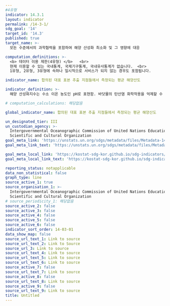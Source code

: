 ```yaml
---
#4유형
indicator: 14.3.1
layout: indicator
permalink: /14-3-1/
sdg_goal: '14'
target_id: '14.3'
published: true
target_name: >-
  모든 수준에서의 과학협력을 포함하여 해양 산성화 최소화 및 그 영향에 대응

computation_definitions: >-
  <b> 데이터 이용 제한(4유형) </b>   <br>
  현재 이용할 수 있는 국내통계, 국제기구통계, 국내유사통계가 없습니다.  <br> 
  1유형, 2유형, 3유형에 속하나 일시적으로 서비스가 되지 않는 경우도 포함됩니다.

indicator_name: 합의된 대표 표본 추출 지점들에서 측정되는 평균 해양산도

indicator_definition: >-
  해양 산성화지수는 수소 이온 농도인 pH로 표현함. 바닷물의 탄산염 화학작용을 억제할 수 있는 pH, pCO2, DIC(CT), TA(AT) 등 4개 파라미터 중 최소 2개를 측정하여 pH로 환산함

# computation_calculations: 해당없음

global_indicator_name: 합의된 대표 표본 추출 지점들에서 측정되는 평균 해양산도

un_designated_tier: III
un_custodian_agency: >-
  Intergovernmental Oceanographic Commission of United Nations Educational,
  Scientific and Cultural Organization
goal_meta_link: 'https://unstats.un.org/sdgs/metadata/files/Metadata-14-03-01.pdf'
goal_meta_link_text: 'https://unstats.un.org/sdgs/metadata/files/Metadata-14-03-01.pdf'

goal_meta_local_link: 'https://kostat-sdg-kor.github.io/sdg-indicators/public/data/Metadata-14-03-01_KOR.pdf'
goal_meta_local_link_text: 'https://kostat-sdg-kor.github.io/sdg-indicators/public/data/Metadata-14-03-01_KOR.pdf'

reporting_status: notapplicable
data_non_statistical: false
graph_type: line
source_active_1: true
source_organisation_1: >-
  Intergovernmental Oceanographic Commission of United Nations Educational,
  Scientific and Cultural Organization
# source_periodicity_1: 해당없음
source_active_2: false
source_active_3: false
source_active_4: false
source_active_5: false
source_active_6: false
indicator_sort_order: 14-03-01
data_show_map: false
source_url_text_1: Link to source
source_url_text_2: Link to Source
source_url_3: Link to source
source_url_text_4: Link to source
source_url_text_5: Link to source
source_url_text_6: Link to source
source_active_7: false
source_url_text_7: Link to source
source_active_8: false
source_url_text_8: Link to source
source_active_9: false
source_url_text_9: Link to source
title: Untitled
---
```

